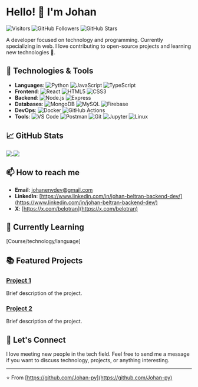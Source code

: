 # Hello! 👋 I'm Johan

![Visitors](https://visitor-badge.laobi.icu/badge?page_id=Johan-py)
![GitHub Followers](https://img.shields.io/github/followers/Johan-py?label=Followers&style=social)
![GitHub Stars](https://img.shields.io/github/stars/Johan-py?label=Stars&style=social)

A developer focused on technology and programming. Currently specializing in web. I love contributing to open-source projects and learning new technologies 💚.

## 🚀 Technologies & Tools

- **Languages**: ![Python](https://img.shields.io/badge/-Python-333333?style=flat&logo=python) ![JavaScript](https://img.shields.io/badge/-JavaScript-333333?style=flat&logo=javascript) ![TypeScript](https://img.shields.io/badge/-TypeScript-333333?style=flat&logo=typescript)
- **Frontend**: ![React](https://img.shields.io/badge/-React-333333?style=flat&logo=react) ![HTML5](https://img.shields.io/badge/-HTML5-333333?style=flat&logo=html5) ![CSS3](https://img.shields.io/badge/-CSS3-333333?style=flat&logo=css3)
- **Backend**: ![Node.js](https://img.shields.io/badge/-Node.js-333333?style=flat&logo=node.js) ![Express](https://img.shields.io/badge/-Express-333333?style=flat&logo=express)
- **Databases**: ![MongoDB](https://img.shields.io/badge/-MongoDB-333333?style=flat&logo=mongodb) ![MySQL](https://img.shields.io/badge/-MySQL-333333?style=flat&logo=mysql) ![Firebase](https://img.shields.io/badge/-Firebase-333333?style=flat&logo=firebase)
- **DevOps**: ![Docker](https://img.shields.io/badge/-Docker-333333?style=flat&logo=docker) ![GitHub Actions](https://img.shields.io/badge/-GitHub%20Actions-333333?style=flat&logo=github-actions)
- **Tools**: ![VS Code](https://img.shields.io/badge/-VS%20Code-333333?style=flat&logo=visual-studio-code) ![Postman](https://img.shields.io/badge/-Postman-333333?style=flat&logo=postman) ![Git](https://img.shields.io/badge/-Git-333333?style=flat&logo=git) ![Jupyter](https://img.shields.io/badge/-Jupyter-333333?style=flat&logo=jupyter) ![Linux](https://img.shields.io/badge/-Linux-333333?style=flat&logo=linux)


## 📈 GitHub Stats

<a href="https://github.com/Johan-py">
  <img align="center" src="https://github-readme-stats.vercel.app/api?username=Johan-py&show_icons=true&theme=radical" />
</a>
<a href="https://github.com/Johan-py">
  <img align="center" src="https://github-readme-stats.vercel.app/api/top-langs/?username=Johan-py-py&layout=compact&theme=radical" />
</a>

## 📫 How to reach me

- **Email**: [johanenvdev@gmail.com](mailto:johanenvdev@gmail.com)
- **LinkedIn**: [https://www.linkedin.com/in/johan-beltran-backend-dev/](https://www.linkedin.com/in/johan-beltran-backend-dev/)
- **X**: [https://x.com/belotran](https://x.com/belotran)

## 🌱 Currently Learning

[Course/technology/language]

## 📚 Featured Projects

### [Project 1](https://github.com/your_username/project1)
Brief description of the project.

### [Project 2](https://github.com/your_username/project2)
Brief description of the project.

## 💬 Let's Connect

I love meeting new people in the tech field. Feel free to send me a message if you want to discuss technology, projects, or anything interesting.

---

⭐️ From [https://github.com/Johan-py](https://github.com/Johan-py)
